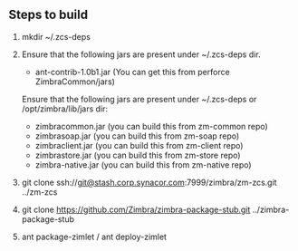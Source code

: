 ## Steps to build

1. mkdir ~/.zcs-deps

2. Ensure that the following jars are present under ~/.zcs-deps dir.
	- ant-contrib-1.0b1.jar (You can get this from perforce ZimbraCommon/jars)	
	
   Ensure that the following jars are present under ~/.zcs-deps or /opt/zimbra/lib/jars dir:
   
   
	- zimbracommon.jar (you can build this from zm-common repo)
	- zimbrasoap.jar (you can build this from zm-soap repo)
	- zimbraclient.jar (you can build this from zm-client repo)
	- zimbrastore.jar (you can build this from zm-store repo)
	- zimbra-native.jar (you can build this from zm-native repo)

3. git clone ssh://git@stash.corp.synacor.com:7999/zimbra/zm-zcs.git ../zm-zcs

4. git clone https://github.com/Zimbra/zimbra-package-stub.git ../zimbra-package-stub

5. ant package-zimlet / ant deploy-zimlet